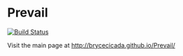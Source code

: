 Prevail
=======

[![Build Status](https://travis-ci.org/BryceCicada/Prevail.svg?branch=develop)](https://travis-ci.org/BryceCicada/Prevail.svg?branch=develop)

Visit the main page at http://brycecicada.github.io/Prevail/
